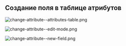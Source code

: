 ## Создание поля в таблице атрибутов







![change-attribute--attributes-table.png](D:\YandexDisk\Проекты\ihnm\ihnm\miigaik\nre-manual\other\change-attribute--attributes-table.png)

![change-attribute--edit-mode.png](D:\YandexDisk\Проекты\ihnm\ihnm\miigaik\nre-manual\other\change-attribute--edit-mode.png)

![change-attribute--new-field.png](D:\YandexDisk\Проекты\ihnm\ihnm\miigaik\nre-manual\other\change-attribute--new-field.png)

